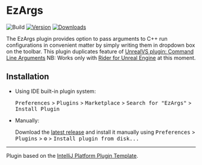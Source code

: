 # EzArgs

![Build](https://github.com/JetBrains/EzArgs/workflows/Build/badge.svg)
[![Version](https://img.shields.io/jetbrains/plugin/v/16411.svg)](https://plugins.jetbrains.com/plugin/16411)
[![Downloads](https://img.shields.io/jetbrains/plugin/d/16411.svg)](https://plugins.jetbrains.com/plugin/16411)

<!-- Plugin description -->
The EzArgs plugin provides option to pass arguments to C++ run configurations in convenient matter by simply writing them in dropdown box on the toolbar.
This plugin duplicates feature of [UnrealVS plugin: Command Line Arguments](https://docs.unrealengine.com/en-US/ProductionPipelines/DevelopmentSetup/VisualStudioSetup/UnrealVS/index.html#commandlinearguments)
NB: Works only with [Rider for Unreal Engine](https://www.jetbrains.com/lp/rider-unreal/) at this moment.
<!-- Plugin description end -->

## Installation

- Using IDE built-in plugin system:
  
  <kbd>Preferences</kbd> > <kbd>Plugins</kbd> > <kbd>Marketplace</kbd> > <kbd>Search for "EzArgs"</kbd> >
  <kbd>Install Plugin</kbd>
  
- Manually:

  Download the [latest release](https://github.com/JetBrains/EzArgs/releases/latest) and install it manually using
  <kbd>Preferences</kbd> > <kbd>Plugins</kbd> > <kbd>⚙️</kbd> > <kbd>Install plugin from disk...</kbd>


---
Plugin based on the [IntelliJ Platform Plugin Template][template].

[template]: https://github.com/JetBrains/intellij-platform-plugin-template
